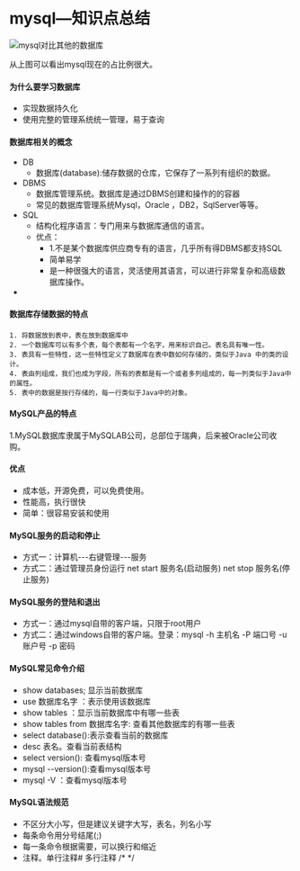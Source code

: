# mysql—知识点总结

![mysql对比其他的数据库](../mysql知识总结/images/chapter01.jpg)

从上图可以看出mysql现在的占比例很大。

#### 为什么要学习数据库

 - 实现数据持久化
 - 使用完整的管理系统统一管理，易于查询

#### 数据库相关的概念

 - DB
    - 数据库(database):储存数据的仓库，它保存了一系列有组织的数据。
 - DBMS
    - 数据库管理系统。数据库是通过DBMS创建和操作的的容器
    - 常见的数据库管理系统Mysql，Oracle ，DB2，SqlServer等等。
 - SQL
    - 结构化程序语言：专门用来与数据库通信的语言。
    - 优点：
       - 1.不是某个数据库供应商专有的语言，几乎所有得DBMS都支持SQL
       - 简单易学
       - 是一种很强大的语言，灵活使用其语言，可以进行非常复杂和高级数据库操作。
 - 

#### 数据库存储数据的特点

 	1. 将数据放到表中，表在放到数据库中
 	2. 一个数据库可以有多个表，每个表都有一个名字，用来标识自己。表名具有唯一性。
 	3. 表具有一些特性，这一些特性定义了数据库在表中数如何存储的，类似于Java 中的类的设计。
 	4. 表由列组成，我们也成为字段，所有的表都是有一个或者多列组成的，每一列类似于Java中的属性。
 	5. 表中的数据是按行存储的，每一行类似于Java中的对象。

#### MySQL产品的特点

​	1.MySQL数据库隶属于MySQLAB公司，总部位于瑞典，后来被Oracle公司收购。

#### 优点

- 成本低，开源免费，可以免费使用。
- 性能高，执行很快
- 简单：很容易安装和使用

#### MySQL服务的启动和停止

 -  方式一：计算机---右键管理---服务
 -  方式二：通过管理员身份运行 net start 服务名(启动服务) net stop 服务名(停止服务)

#### MySQL服务的登陆和退出

 - 方式一：通过mysql自带的客户端，只限于root用户
 - 方式二：通过windows自带的客户端。登录：mysql -h 主机名 -P 端口号 -u 账户号 -p 密码

#### MySQL常见命令介绍

 - show databases; 显示当前数据库
 - use 数据库名字 ：表示使用该数据库
 - show tables ：显示当前数据库中有哪一些表
 - show tables from 数据库名字: 查看其他数据库的有哪一些表
 - select database():表示查看当前的数据库
 - desc 表名。查看当前表结构
 - select version(): 查看mysql版本号
 - mysql --version():查看mysql版本号
 - mysql -V ：查看mysql版本号

#### MySQL语法规范

 - 不区分大小写，但是建议关键字大写，表名，列名小写
 - 每条命令用分号结尾(;)
 - 每一条命令根据需要，可以换行和缩近
 - 注释。单行注释#  多行注释   /* */



​	